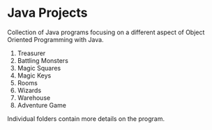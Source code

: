 # Java Projects

Collection of Java programs focusing on a different aspect of Object Oriented Programming with Java.

1. Treasurer
2. Battling Monsters
3. Magic Squares
4. Magic Keys
5. Rooms
6. Wizards
7. Warehouse
8. Adventure Game

Individual folders contain more details on the program.
